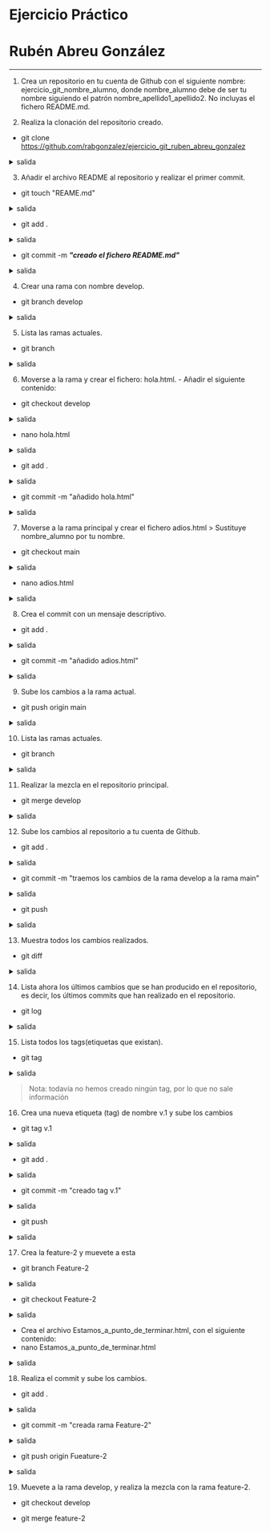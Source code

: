 <div textalign="justify">

# Ejercicio Práctico
# Rubén Abreu González
---
1. Crea un repositorio en tu cuenta de Github con el siguiente nombre: ejercicio_git_nombre_alumno, donde nombre_alumno debe de ser tu nombre siguiendo el patrón nombre_apellido1_apellido2. No incluyas el fichero README.md.

2. Realiza la clonación del repositorio creado.
- git clone https://github.com/rabgonzalez/ejercicio_git_ruben_abreu_gonzalez
<details>
<summary>salida</summary>

```
```
</details>

3. Añadir el archivo README al repositorio y realizar el primer commit.
- git touch "REAME.md"
<details>
<summary>salida</summary>

```
```
</details>

- git add .
<details>
<summary>salida</summary>

```
```
</details>

- git commit -m ___"creado el fichero README.md"___
<details>
<summary>salida</summary>

```code
 [main (commit-raíz) 0a9c838] creado el fichero README.md
 1 file changed, 39 insertions(+)
 create mode 100644 README.md
```
</details>

4. Crear una rama con nombre develop.
- git branch develop
<details>
<summary>salida</summary>

```
```
</details>

5. Lista las ramas actuales.
- git branch
<details>
<summary>salida</summary>

```code
 develop
 * main
```
</details>

6. Moverse a la rama y crear el fichero: hola.html. - Añadir el siguiente contenido: 
- git checkout develop
<details>
<summary>salida</summary>

```code
 M	README.md
 Cambiado a rama 'develop'
```
</details>

- nano hola.html
<details>
<summary>salida</summary>

```
```
</details>

- git add .
<details>
<summary>salida</summary>

```
```
</details>

- git commit -m "añadido hola.html"
<details>
<summary>salida</summary>

```code
 [develop b1b7513] añadido hola.html
 1 file changed, 11 insertions(+)
 create mode 100644 hola.html
```
</details>

7. Moverse a la rama principal y crear el fichero adios.html > Sustituye nombre_alumno por tu nombre.
- git checkout main
<details>
<summary>salida</summary>

```code
 M	README.md
 Cambiado a rama 'main'
 Tu rama está basada en 'origin/main', pero upstream ha  desaparecido.
  (usa "git branch --unset-upstream" para arreglar)
```
</details>

- nano adios.html
<details>
<summary>salida</summary>

```
```
</details>

8. Crea el commit con un mensaje descriptivo.
- git add .
<details>
<summary>salida</summary>

```
```
</details>

- git commit -m "añadido adios.html"
<details>
<summary>salida</summary>

```code
 [main a000351] añadido adios.html
 2 files changed, 109 insertions(+), 1 deletion(-)
 create mode 100644 adios.html
```
</details>

9. Sube los cambios a la rama actual.
- git push origin main
<details>
<summary>salida</summary>

```code
    Username for 'https://github.com': rabgonzalez
    Password for 'https://rabgonzalez@github.com': 
    Enumerando objetos: 13, listo.
    Contando objetos: 100% (13/13), listo.
    Compresión delta usando hasta 4 hilos
    Comprimiendo objetos: 100% (12/12), listo.
    Escribiendo objetos: 100% (13/13), 2.10 KiB | 2.10 MiB/s, listo.
    Total 13 (delta 5), reusados 0 (delta 0), pack-reusados 0
    remote: Resolving deltas: 100% (5/5), done.
    To https://github.com/rabgonzalez/ejercicio_git_ruben_abreu_gonzalez
    * [new branch]      main -> main
```
</details>

10. Lista las ramas actuales.
- git branch
<details>
<summary>salida</summary>

```code
  develop
 * main
```
</details>

11. Realizar la mezcla en el repositorio principal.
- git merge develop
<details>
<summary>salida</summary>

```code
 hola.html | 11 +++++++++++
 1 file changed, 11 insertions(+)
 create mode 100644 hola.html
```
</details>

12. Sube los cambios al repositorio a tu cuenta de Github.
- git add .
<details>
<summary>salida</summary>

```
```
</details>

- git commit -m "traemos los cambios de la rama develop a la rama main"
<details>
<summary>salida</summary>

```code
 [main ce8b298] traemos los cambios de la rama develop  a la rama main
 1 file changed, 65 insertions(+)
```
</details>

- git push
<details>
<summary>salida</summary>

```code
Username for 'https://github.com': rabgonzalez
Password for 'https://rabgonzalez@github.com': 
Enumerando objetos: 12, listo.
Contando objetos: 100% (12/12), listo.
Compresión delta usando hasta 4 hilos
Comprimiendo objetos: 100% (8/8), listo.
Escribiendo objetos: 100% (8/8), 1.62 KiB | 1.62 MiB/s, listo.
Total 8 (delta 1), reusados 0 (delta 0), pack-reusados 0
remote: Resolving deltas: 100% (1/1), completed with 1 local object.
To https://github.com/rabgonzalez/ejercicio_git_ruben_abreu_gonzalez
   a9f0ec2..ce8b298  main -> main
```
</details>

13. Muestra todos los cambios realizados.
- git diff
<details>
<summary>salida</summary>

```code
    diff --git a/README.md b/README.md
    index 82bae28..b6b672e 100644
    --- a/README.md
    +++ b/README.md
    @@ -198,6 +198,8 @@
    <summary>salida</summary>
    
    ```code
    + [main ce8b298] traemos los cambios de la rama develop  a la rama main
    + 1 file changed, 65 insertions(+)
    ```
    </details>
    
    @@ -205,6 +207,26 @@
    <details>
    <summary>salida</summary>
    
    +```code
    +Username for 'https://github.com': rabgonzalez
    +Password for 'https://rabgonzalez@github.com': 
    +Enumerando objetos: 12, listo.
    +Contando objetos: 100% (12/12), listo.
    +Compresión delta usando hasta 4 hilos
    +Comprimiendo objetos: 100% (8/8), listo.
    +Escribiendo objetos: 100% (8/8), 1.62 KiB | 1.62 MiB/s, listo.
    +Total 8 (delta 1), reusados 0 (delta 0), pack-reusados 0
    +remote: Resolving deltas: 100% (1/1), completed with 1 local object.
    +To https://github.com/rabgonzalez/ejercicio_git_ruben_abreu_gonzalez
    +   a9f0ec2..ce8b298  main -> main
    +```
    +</details>
    +
    +13. Muestra todos los cambios realizados.
    +- git diff
    +<details>
    +<summary>salida</summary>
    +
```
</details>

14. Lista ahora los últimos cambios que se han producido en el repositorio, es decir, los últimos commits que han realizado en el repositorio.
- git log
<details>
<summary>salida</summary>

```code
    commit ce8b2980d70366c05a4af8a1bb28b6e94458089c (HEAD -> main, origin/main)
    Author: rabgonzalez <rubalba.rag@gmail.comgit config --global user.name rabgonzalez>
    Date:   Wed Oct 18 15:32:00 2023 +0100

        traemos los cambios de la rama develop a la rama main

    commit 1ac2997985b24f091db7a1828231526053fb4747
    Merge: a9f0ec2 b1b7513
    Author: rabgonzalez <rubalba.rag@gmail.comgit config --global user.name rabgonzalez>
    Date:   Wed Oct 18 15:29:11 2023 +0100

        mezclamos las ramas Merge branch 'develop'

    commit a9f0ec2ce2514039a2afca48aedafd64f605b571
    Author: rabgonzalez <rubalba.rag@gmail.comgit config --global user.name rabgonzalez>
    Date:   Wed Oct 18 15:25:06 2023 +0100

        subimos los cambios

    commit b1b7513e00a5de250959875dc6cc3cc424f04459 (develop)
    Author: rabgonzalez <rubalba.rag@gmail.comgit config --global user.name rabgonzalez>
    Date:   Wed Oct 18 15:22:40 2023 +0100

        añadido hola.html

    commit b1d417305b7e0ffc30aa04ab29f0a0aee04039ae
    Author: rabgonzalez <rubalba.rag@gmail.comgit config --global user.name rabgonzalez>
    Date:   Wed Oct 18 15:21:33 2023 +0100

        añadido adios.html

    commit a000351cfa8b2d7e639439cf3b26c9d94023bb2b
    Author: rabgonzalez <rubalba.rag@gmail.comgit config --global user.name rabgonzalez>
    Date:   Wed Oct 18 15:20:53 2023 +0100

        añadido adios.html

    commit 0a9c838f20c5b8076f2d11dba4086b3df33dcfa1
    Author: rabgonzalez <rubalba.rag@gmail.comgit config --global user.name rabgonzalez>
    Date:   Wed Oct 18 15:05:10 2023 +0100

        creado el fichero README.md
```
</details>

15. Lista todos los tags(etiquetas que existan).
- git tag
<details>
<summary>salida</summary>

```
```
</details>

> Nota: todavía no hemos creado ningún tag, por lo que no sale información

16. Crea una nueva etiqueta (tag) de nombre v.1 y sube los cambios
- git tag v.1
<details>
<summary>salida</summary>

```
```
</details>

- git add .
<details>
<summary>salida</summary>

```
```
</details>

- git commit -m "creado tag v.1"
<details>
<summary>salida</summary>

```code
 [main 18b708e] creado tag v.1
 1 file changed, 155 insertions(+)
```
</details>

- git push
<details>
<summary>salida</summary>

```code
    Username for 'https://github.com': rabgonzalez
    Password for 'https://rabgonzalez@github.com': 
    Enumerando objetos: 5, listo.
    Contando objetos: 100% (5/5), listo.
    Compresión delta usando hasta 4 hilos
    Comprimiendo objetos: 100% (3/3), listo.
    Escribiendo objetos: 100% (3/3), 2.38 KiB | 2.38 MiB/s, listo.
    Total 3 (delta 0), reusados 0 (delta 0), pack-reusados 0
    To https://github.com/rabgonzalez/ejercicio_git_ruben_abreu_gonzalez
    ce8b298..18b708e  main -> main
```
</details>

17. Crea la feature-2 y muevete a esta
- git branch Feature-2
<details>
<summary>salida</summary>

```
```
</details>

- git checkout Feature-2
<details>
<summary>salida</summary>

```code
 M	README.md
 Cambiado a rama 'feature-2'
```
</details>

- Crea el archivo Estamos_a_punto_de_terminar.html, con el siguiente contenido:
- nano Estamos_a_punto_de_terminar.html
<details>
<summary>salida</summary>

```
```
</details>

18. Realiza el commit y sube los cambios.
- git add .
<details>
<summary>salida</summary>

```
```
</details>

- git commit -m "creada rama Feature-2"
<details>
<summary>salida</summary>

```code
 [feature-2 aa2c345] creada rama feature-2
 2 files changed, 31 insertions(+), 2 deletions(-)
 create mode 100644 Estamos_a_punto_de_terminar.html
```
</details>

- git push origin Fueature-2
<details>
<summary>salida</summary>

```code
    Username for 'https://github.com': rabgonzalez
    Password for 'https://rabgonzalez@github.com': 
    Enumerando objetos: 6, listo.
    Contando objetos: 100% (6/6), listo.
    Compresión delta usando hasta 4 hilos
    Comprimiendo objetos: 100% (4/4), listo.
    Escribiendo objetos: 100% (4/4), 871 bytes | 871.00 KiB/s, listo.
    Total 4 (delta 1), reusados 0 (delta 0), pack-reusados 0
    remote: Resolving deltas: 100% (1/1), completed with 1 local object.
    remote: 
    remote: Create a pull request for 'feature-2' on GitHub by visiting:
    remote:      https://github.com/rabgonzalez/ejercicio_git_ruben_abreu_gonzalez/pull/new/feature-2
    remote: 
    To https://github.com/rabgonzalez/ejercicio_git_ruben_abreu_gonzalez
    * [new branch]      feature-2 -> feature-2
```
</details>

19. Muevete a la rama develop, y realiza la mezcla con la rama feature-2.
- git checkout develop

- git merge feature-2

</div>
